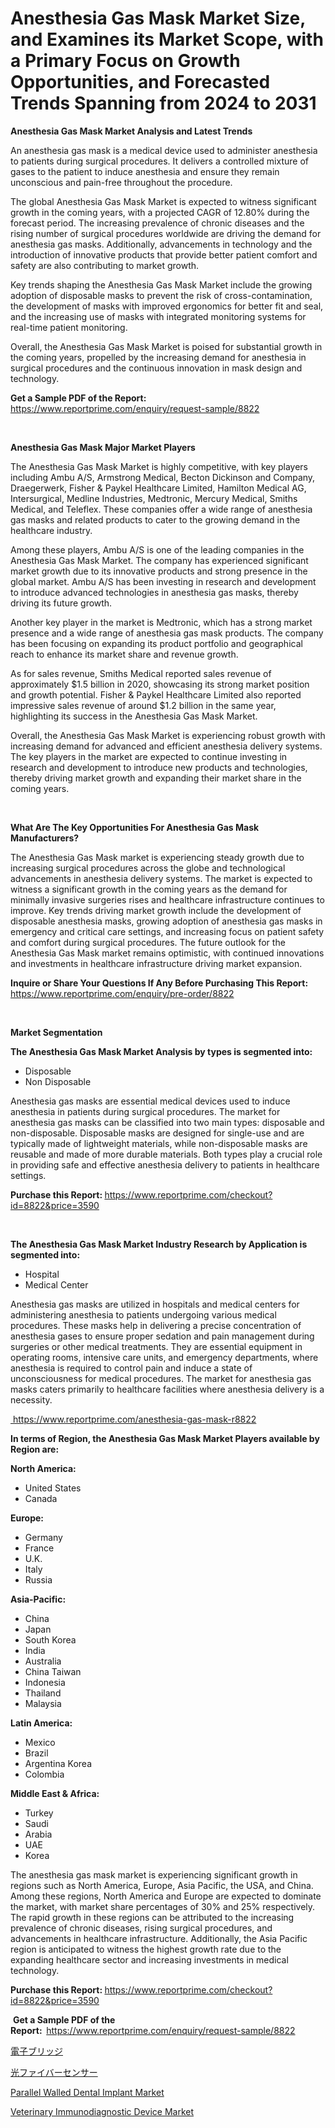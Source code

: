 <p><h1>Anesthesia Gas Mask Market Size, and Examines its Market Scope, with a Primary Focus on Growth Opportunities, and Forecasted Trends Spanning from 2024 to 2031</h1></p><p><strong>Anesthesia Gas Mask Market Analysis and Latest Trends</strong></p>
<p><p>An anesthesia gas mask is a medical device used to administer anesthesia to patients during surgical procedures. It delivers a controlled mixture of gases to the patient to induce anesthesia and ensure they remain unconscious and pain-free throughout the procedure.</p><p>The global Anesthesia Gas Mask Market is expected to witness significant growth in the coming years, with a projected CAGR of 12.80% during the forecast period. The increasing prevalence of chronic diseases and the rising number of surgical procedures worldwide are driving the demand for anesthesia gas masks. Additionally, advancements in technology and the introduction of innovative products that provide better patient comfort and safety are also contributing to market growth.</p><p>Key trends shaping the Anesthesia Gas Mask Market include the growing adoption of disposable masks to prevent the risk of cross-contamination, the development of masks with improved ergonomics for better fit and seal, and the increasing use of masks with integrated monitoring systems for real-time patient monitoring.</p><p>Overall, the Anesthesia Gas Mask Market is poised for substantial growth in the coming years, propelled by the increasing demand for anesthesia in surgical procedures and the continuous innovation in mask design and technology.</p></p>
<p><strong>Get a Sample PDF of the Report:&nbsp;</strong> <a href="https://www.reportprime.com/enquiry/request-sample/8822">https://www.reportprime.com/enquiry/request-sample/8822</a></p>
<p>&nbsp;</p>
<p><strong>Anesthesia Gas Mask Major Market Players</strong></p>
<p><p>The Anesthesia Gas Mask Market is highly competitive, with key players including Ambu A/S, Armstrong Medical, Becton Dickinson and Company, Draegerwerk, Fisher & Paykel Healthcare Limited, Hamilton Medical AG, Intersurgical, Medline Industries, Medtronic, Mercury Medical, Smiths Medical, and Teleflex. These companies offer a wide range of anesthesia gas masks and related products to cater to the growing demand in the healthcare industry.</p><p>Among these players, Ambu A/S is one of the leading companies in the Anesthesia Gas Mask Market. The company has experienced significant market growth due to its innovative products and strong presence in the global market. Ambu A/S has been investing in research and development to introduce advanced technologies in anesthesia gas masks, thereby driving its future growth.</p><p>Another key player in the market is Medtronic, which has a strong market presence and a wide range of anesthesia gas mask products. The company has been focusing on expanding its product portfolio and geographical reach to enhance its market share and revenue growth.</p><p>As for sales revenue, Smiths Medical reported sales revenue of approximately $1.5 billion in 2020, showcasing its strong market position and growth potential. Fisher & Paykel Healthcare Limited also reported impressive sales revenue of around $1.2 billion in the same year, highlighting its success in the Anesthesia Gas Mask Market.</p><p>Overall, the Anesthesia Gas Mask Market is experiencing robust growth with increasing demand for advanced and efficient anesthesia delivery systems. The key players in the market are expected to continue investing in research and development to introduce new products and technologies, thereby driving market growth and expanding their market share in the coming years.</p></p>
<p>&nbsp;</p>
<p><strong>What Are The Key Opportunities For Anesthesia Gas Mask Manufacturers?</strong></p>
<p><p>The Anesthesia Gas Mask market is experiencing steady growth due to increasing surgical procedures across the globe and technological advancements in anesthesia delivery systems. The market is expected to witness a significant growth in the coming years as the demand for minimally invasive surgeries rises and healthcare infrastructure continues to improve. Key trends driving market growth include the development of disposable anesthesia masks, growing adoption of anesthesia gas masks in emergency and critical care settings, and increasing focus on patient safety and comfort during surgical procedures. The future outlook for the Anesthesia Gas Mask market remains optimistic, with continued innovations and investments in healthcare infrastructure driving market expansion.</p></p>
<p><strong>Inquire or Share Your Questions If Any Before Purchasing This Report:</strong> <a href="https://www.reportprime.com/enquiry/pre-order/8822">https://www.reportprime.com/enquiry/pre-order/8822</a></p>
<p>&nbsp;</p>
<p><strong>Market Segmentation</strong></p>
<p><strong>The Anesthesia Gas Mask Market Analysis by types is segmented into:</strong></p>
<p><ul><li>Disposable</li><li>Non Disposable</li></ul></p>
<p><p>Anesthesia gas masks are essential medical devices used to induce anesthesia in patients during surgical procedures. The market for anesthesia gas masks can be classified into two main types: disposable and non-disposable. Disposable masks are designed for single-use and are typically made of lightweight materials, while non-disposable masks are reusable and made of more durable materials. Both types play a crucial role in providing safe and effective anesthesia delivery to patients in healthcare settings.</p></p>
<p><strong>Purchase this Report:&nbsp;</strong><a href="https://www.reportprime.com/checkout?id=8822&price=3590">https://www.reportprime.com/checkout?id=8822&price=3590</a></p>
<p>&nbsp;</p>
<p><strong>The Anesthesia Gas Mask Market Industry Research by Application is segmented into:</strong></p>
<p><ul><li>Hospital</li><li>Medical Center</li></ul></p>
<p><p>Anesthesia gas masks are utilized in hospitals and medical centers for administering anesthesia to patients undergoing various medical procedures. These masks help in delivering a precise concentration of anesthesia gases to ensure proper sedation and pain management during surgeries or other medical treatments. They are essential equipment in operating rooms, intensive care units, and emergency departments, where anesthesia is required to control pain and induce a state of unconsciousness for medical procedures. The market for anesthesia gas masks caters primarily to healthcare facilities where anesthesia delivery is a necessity.</p></p>
<p><a href="https://www.reportprime.com/anesthesia-gas-mask-r8822">&nbsp;https://www.reportprime.com/anesthesia-gas-mask-r8822</a></p>
<p><strong>In terms of Region, the Anesthesia Gas Mask Market Players available by Region are:</strong></p>
<p>
    <p> <strong> North America: </strong>
        <ul>
            <li>United States</li>
            <li>Canada</li>
        </ul>
        </p> 
    <p> <strong> Europe: </strong>
        <ul>
            <li>Germany</li>
            <li>France</li>
            <li>U.K.</li>
            <li>Italy</li>
            <li>Russia</li>
        </ul>
        </p> 
    <p> <strong> Asia-Pacific: </strong>
        <ul>
            <li>China</li>
            <li>Japan</li>
            <li>South Korea</li>
            <li>India</li>
            <li>Australia</li>
            <li>China Taiwan</li>
            <li>Indonesia</li>
            <li>Thailand</li>
            <li>Malaysia</li>
        </ul>
        </p> 
    <p> <strong> Latin America: </strong>
        <ul>
            <li>Mexico</li>
            <li>Brazil</li>
            <li>Argentina Korea</li>
            <li>Colombia</li>
        </ul>
        </p> 
    <p> <strong> Middle East & Africa: </strong>
        <ul>
            <li>Turkey</li>
            <li>Saudi</li>
            <li>Arabia</li>
            <li>UAE</li>
            <li>Korea</li>
        </ul>
    </p>
    </p>
<p><p>The anesthesia gas mask market is experiencing significant growth in regions such as North America, Europe, Asia Pacific, the USA, and China. Among these regions, North America and Europe are expected to dominate the market, with market share percentages of 30% and 25% respectively. The rapid growth in these regions can be attributed to the increasing prevalence of chronic diseases, rising surgical procedures, and advancements in healthcare infrastructure. Additionally, the Asia Pacific region is anticipated to witness the highest growth rate due to the expanding healthcare sector and increasing investments in medical technology.</p></p>
<p><strong>Purchase this Report: </strong><a href="https://www.reportprime.com/checkout?id=8822&price=3590">https://www.reportprime.com/checkout?id=8822&price=3590</a></p>
<p>&nbsp;<strong>Get a Sample PDF of the Report:&nbsp;&nbsp;</strong><a href="https://www.reportprime.com/enquiry/request-sample/8822">https://www.reportprime.com/enquiry/request-sample/8822</a></p>
<p><strong></strong></p>
<p><p><a href="https://github.com/reliezer65/Market-Research-Report-List-2/blob/main/810086277762.md">電子ブリッジ</a></p><p><a href="https://github.com/tanyaali3/Market-Research-Report-List-2/blob/main/439763877763.md">光ファイバーセンサー</a></p><p><a href="https://github.com/kulaberyasin52/Market-Research-Report-List-1/blob/main/parallel-walled-dental-implant-market.md">Parallel Walled Dental Implant Market</a></p><p><a href="https://github.com/emnqcawl19/Market-Research-Report-List-1/blob/main/veterinary-immunodiagnostic-device-market.md">Veterinary Immunodiagnostic Device Market</a></p></p>